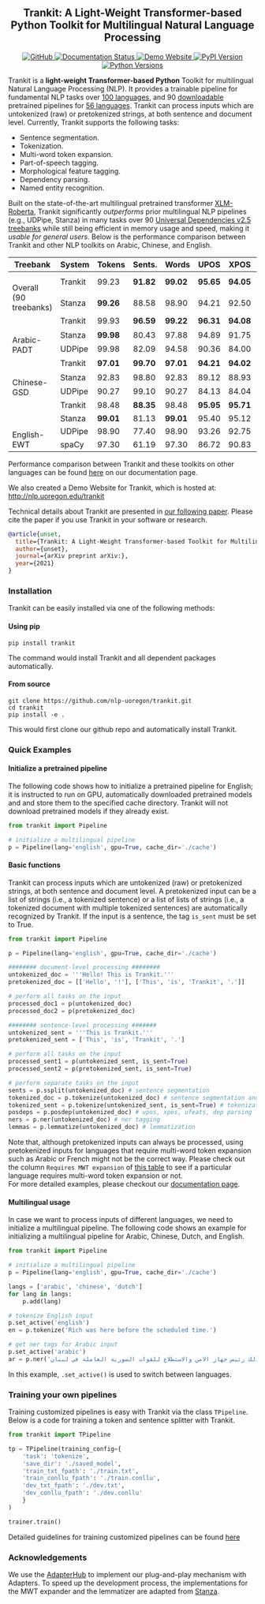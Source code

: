 <h2 align="center">Trankit: A Light-Weight Transformer-based Python Toolkit for Multilingual Natural Language Processing</h2>

<div align="center">
    <a href="https://github.com/nlp-uoregon/trankit/blob/master/LICENSE">
        <img alt="GitHub" src="https://img.shields.io/github/license/nlp-uoregon/trankit.svg?color=blue">
    </a>
    <a href='https://trankit.readthedocs.io/en/latest/?badge=latest'>
    <img src='https://readthedocs.org/projects/trankit/badge/?version=latest' alt='Documentation Status' />
    </a>
    <a href="http://nlp.uoregon.edu/trankit">
        <img alt="Demo Website" src="https://img.shields.io/website/http/trankit.readthedocs.io/en/latest/index.html.svg?down_color=red&down_message=offline&up_message=online">
    </a>
    <a href="https://pypi.org/project/trankit/">
        <img alt="PyPI Version" src="https://img.shields.io/pypi/v/trankit?color=blue">
    </a>
    <a href="https://pypi.org/project/trankit/">
        <img alt="Python Versions" src="https://img.shields.io/pypi/pyversions/trankit?colorB=blue">
    </a>
</div>

Trankit is a **light-weight Transformer-based Python** Toolkit for multilingual Natural Language Processing (NLP). It provides a trainable pipeline for fundamental NLP tasks over [100 languages](https://trankit.readthedocs.io/en/latest/pkgnames.html#trainable-languages), and 90 [downloadable](https://trankit.readthedocs.io/en/latest/pkgnames.html#pretrained-languages-their-code-names) pretrained pipelines for [56 languages](https://trankit.readthedocs.io/en/latest/pkgnames.html#pretrained-languages-their-code-names). Trankit can process inputs which are untokenized (raw) or pretokenized strings, at
both sentence and document level. Currently, Trankit supports the following tasks:
- Sentence segmentation.
- Tokenization.
- Multi-word token expansion.
- Part-of-speech tagging.
- Morphological feature tagging.
- Dependency parsing.
- Named entity recognition.

Built on the state-of-the-art multilingual pretrained transformer [XLM-Roberta](https://arxiv.org/abs/1911.02116), Trankit significantly *outperforms* prior multilingual NLP pipelines (e.g., UDPipe, Stanza) in many tasks over 90 [Universal Dependencies v2.5 treebanks](https://lindat.mff.cuni.cz/repository/xmlui/handle/11234/1-3105) while still being efficient in memory usage and
speed, making it *usable for general users*. Below is the performance comparison between Trankit and other NLP toolkits on Arabic, Chinese, and English.

<table class="tg">
<thead>
  <tr>
    <th class="tg-0pky">Treebank</th>
    <th class="tg-0pky">System</th>
    <th class="tg-0pky">Tokens</th>
    <th class="tg-0pky">Sents.</th>
    <th class="tg-0pky">Words</th>
    <th class="tg-0pky">UPOS</th>
    <th class="tg-0pky">XPOS</th>
    <th class="tg-0pky">UFeats</th>
    <th class="tg-0pky">Lemmas</th>
    <th class="tg-0pky">UAS</th>
    <th class="tg-0pky">LAS</th>
  </tr>
</thead>
<tbody>
  <tr>
    <td class="tg-0pky" rowspan="2"><br>Overall (90 treebanks)</td>
    <td class="tg-0pky">Trankit</td>
    <td class="tg-c3ow">99.23</td>
    <td class="tg-7btt"><b>91.82</b></td>
    <td class="tg-7btt"><b>99.02</b></td>
    <td class="tg-7btt"><b>95.65</b></td>
    <td class="tg-7btt"><b>94.05</b></td>
    <td class="tg-7btt"><b>93.21</b></td>
    <td class="tg-7btt"><b>94.27</b></td>
    <td class="tg-7btt"><b>87.06</b></td>
    <td class="tg-7btt"><b>83.69</b></td>
  </tr>
  <tr>
    <td class="tg-0pky">Stanza</td>
    <td class="tg-7btt"><b>99.26</b></td>
    <td class="tg-c3ow">88.58</td>
    <td class="tg-c3ow">98.90</td>
    <td class="tg-c3ow">94.21</td>
    <td class="tg-c3ow">92.50</td>
    <td class="tg-c3ow">91.75</td>
    <td class="tg-c3ow">94.15</td>
    <td class="tg-c3ow">83.06</td>
    <td class="tg-c3ow">78.68</td>
  </tr>
  <tr>
    <td class="tg-0pky" rowspan="3"><br><br>Arabic-PADT<br></td>
    <td class="tg-0pky">Trankit</td>
    <td class="tg-c3ow">99.93</td>
    <td class="tg-7btt"><b>96.59</b></td>
    <td class="tg-7btt"><b>99.22</b></td>
    <td class="tg-7btt"><b>96.31</b></td>
    <td class="tg-7btt"><b>94.08</b></td>
    <td class="tg-7btt"><b>94.28</b></td>
    <td class="tg-7btt"><b>94.65</b></td>
    <td class="tg-7btt"><b>88.39</b></td>
    <td class="tg-7btt"><b>84.68</b></td>
  </tr>
  <tr>
    <td class="tg-0pky">Stanza</td>
    <td class="tg-7btt"><b>99.98</b></td>
    <td class="tg-c3ow">80.43</td>
    <td class="tg-c3ow">97.88</td>
    <td class="tg-c3ow">94.89</td>
    <td class="tg-c3ow">91.75</td>
    <td class="tg-c3ow">91.86</td>
    <td class="tg-c3ow">93.27</td>
    <td class="tg-c3ow">83.27</td>
    <td class="tg-c3ow">79.33</td>
  </tr>
  <tr>
    <td class="tg-0pky">UDPipe</td>
    <td class="tg-c3ow">99.98</td>
    <td class="tg-c3ow">82.09</td>
    <td class="tg-c3ow">94.58</td>
    <td class="tg-c3ow">90.36</td>
    <td class="tg-c3ow">84.00</td>
    <td class="tg-c3ow">84.16</td>
    <td class="tg-c3ow">88.46</td>
    <td class="tg-c3ow">72.67</td>
    <td class="tg-c3ow">68.14</td>
  </tr>
  <tr>
    <td class="tg-0pky" rowspan="3"><br><br>Chinese-GSD</td>
    <td class="tg-0pky">Trankit</td>
    <td class="tg-7btt"><b>97.01</b></td>
    <td class="tg-7btt"><b>99.70</b></td>
    <td class="tg-7btt"><b>97.01</b></td>
    <td class="tg-7btt"><b>94.21</b></td>
    <td class="tg-7btt"><b>94.02</b></td>
    <td class="tg-7btt"><b>96.59</b></td>
    <td class="tg-7btt"><b>97.01</b></td>
    <td class="tg-7btt"><b>85.19</b></td>
    <td class="tg-7btt"><b>82.54</b></td>
  </tr>
  <tr>
    <td class="tg-0pky">Stanza</td>
    <td class="tg-c3ow">92.83</td>
    <td class="tg-c3ow">98.80</td>
    <td class="tg-c3ow">92.83</td>
    <td class="tg-c3ow">89.12</td>
    <td class="tg-c3ow">88.93</td>
    <td class="tg-c3ow">92.11</td>
    <td class="tg-c3ow">92.83</td>
    <td class="tg-c3ow">72.88</td>
    <td class="tg-c3ow">69.82</td>
  </tr>
  <tr>
    <td class="tg-0pky">UDPipe</td>
    <td class="tg-c3ow">90.27</td>
    <td class="tg-c3ow">99.10</td>
    <td class="tg-c3ow">90.27</td>
    <td class="tg-c3ow">84.13</td>
    <td class="tg-c3ow">84.04</td>
    <td class="tg-c3ow">89.05</td>
    <td class="tg-c3ow">90.26</td>
    <td class="tg-c3ow">61.60</td>
    <td class="tg-c3ow">57.81</td>
  </tr>
  <tr>
    <td class="tg-0pky" rowspan="4"><br><br><br>English-EWT</td>
    <td class="tg-0pky">Trankit</td>
    <td class="tg-c3ow">98.48</td>
    <td class="tg-7btt"><b>88.35</b></td>
    <td class="tg-c3ow">98.48</td>
    <td class="tg-7btt"><b>95.95</b></td>
    <td class="tg-7btt"><b>95.71</b></td>
    <td class="tg-7btt"><b>96.26</b></td>
    <td class="tg-7btt">96.84</td>
    <td class="tg-7btt"><b>90.14</b></td>
    <td class="tg-7btt"><b>87.96</b></td>
  </tr>
  <tr>
    <td class="tg-0pky">Stanza</td>
    <td class="tg-7btt"><b>99.01</b></td>
    <td class="tg-c3ow">81.13</td>
    <td class="tg-7btt"><b>99.01</b></td>
    <td class="tg-c3ow">95.40</td>
    <td class="tg-c3ow">95.12</td>
    <td class="tg-c3ow">96.11</td>
    <td class="tg-c3ow"><b>97.21</b></td>
    <td class="tg-c3ow">86.22</td>
    <td class="tg-c3ow">83.59</td>
  </tr>
  <tr>
    <td class="tg-0pky">UDPipe</td>
    <td class="tg-c3ow">98.90</td>
    <td class="tg-c3ow">77.40</td>
    <td class="tg-c3ow">98.90</td>
    <td class="tg-c3ow">93.26</td>
    <td class="tg-c3ow">92.75</td>
    <td class="tg-c3ow">94.23</td>
    <td class="tg-c3ow">95.45</td>
    <td class="tg-c3ow">80.22</td>
    <td class="tg-c3ow">77.03</td>
  </tr>
  <tr>
    <td class="tg-0pky">spaCy</td>
    <td class="tg-c3ow">97.30</td>
    <td class="tg-c3ow">61.19</td>
    <td class="tg-c3ow">97.30</td>
    <td class="tg-c3ow">86.72</td>
    <td class="tg-c3ow">90.83</td>
    <td class="tg-c3ow">-</td>
    <td class="tg-c3ow">87.05</td>
    <td class="tg-c3ow">-</td>
    <td class="tg-c3ow">-</td>
  </tr>
</tbody>
</table>


Performance comparison between Trankit and these toolkits on other languages can be found [here](https://trankit.readthedocs.io/en/latest/performance.html#universal-dependencies-v2-5) on our documentation page.

We also created a Demo Website for Trankit, which is hosted at: http://nlp.uoregon.edu/trankit

Technical details about Trankit are presented in [our following paper](). Please cite the paper if you use Trankit in your software or research.

```bibtex
@article{unset,
  title={Trankit: A Light-Weight Transformer-based Toolkit for Multilingual Natural Language Processing},
  author={unset},
  journal={arXiv preprint arXiv:},
  year={2021}
}
```


### Installation
Trankit can be easily installed via one of the following methods:
#### Using pip
```
pip install trankit
```
The command would install Trankit and all dependent packages automatically.

#### From source
```
git clone https://github.com/nlp-uoregon/trankit.git
cd trankit
pip install -e .
```
This would first clone our github repo and automatically install Trankit.

### Quick Examples

#### Initialize a pretrained pipeline
The following code shows how to initialize a pretrained pipeline for English; it is instructed to run on GPU, automatically downloaded pretrained models and and store them to the specified cache directory. Trankit will not download pretrained models if they already exist.
```python
from trankit import Pipeline

# initialize a multilingual pipeline
p = Pipeline(lang='english', gpu=True, cache_dir='./cache')
```

#### Basic functions
Trankit can process inputs which are untokenized (raw) or pretokenized strings, at both sentence and document level. A pretokenized input can be a list of strings (i.e., a tokenized sentence) or a list of lists of strings (i.e., a tokenized document with multiple tokenized sentences) are automatically recognized by Trankit. If the input is a sentence, the tag `is_sent` must be set to True. 
```python
from trankit import Pipeline

p = Pipeline(lang='english', gpu=True, cache_dir='./cache')

######## document-level processing ########
untokenized_doc = '''Hello! This is Trankit.'''
pretokenized_doc = [['Hello', '!'], ['This', 'is', 'Trankit', '.']]

# perform all tasks on the input
processed_doc1 = p(untokenized_doc)
processed_doc2 = p(pretokenized_doc)

######## sentence-level processing ####### 
untokenized_sent = '''This is Trankit.'''
pretokenized_sent = ['This', 'is', 'Trankit', '.']

# perform all tasks on the input
processed_sent1 = p(untokenized_sent, is_sent=True)
processed_sent2 = p(pretokenized_sent, is_sent=True)

# perform separate tasks on the input
sents = p.ssplit(untokenized_doc) # sentence segmentation
tokenized_doc = p.tokenize(untokenized_doc) # sentence segmentation and tokenization
tokenized_sent = p.tokenize(untokenized_sent, is_sent=True) # tokenization only
posdeps = p.posdep(untokenized_doc) # upos, xpos, ufeats, dep parsing
ners = p.ner(untokenized_doc) # ner tagging
lemmas = p.lemmatize(untokenized_doc) # lemmatization
```
Note that, although pretokenized inputs can always be processed, using pretokenized inputs for languages that require multi-word token expansion such as Arabic or French might not be the correct way. Please check out the column `Requires MWT expansion` of [this table](https://trankit.readthedocs.io/en/latest/pkgnames.html#pretrained-languages-their-code-names) to see if a particular language requires multi-word token expansion or not.  
For more detailed examples, please checkout our [documentation page](https://trankit.readthedocs.io/en/latest/overview.html).

#### Multilingual usage
In case we want to process inputs of different languages, we need to initialize a multilingual pipeline. The following code shows an example for initializing a multilingual pipeline for Arabic, Chinese, Dutch, and English.
```python
from trankit import Pipeline

# initialize a multilingual pipeline
p = Pipeline(lang='english', gpu=True, cache_dir='./cache')

langs = ['arabic', 'chinese', 'dutch']
for lang in langs:
    p.add(lang)

# tokenize English input
p.set_active('english')
en = p.tokenize('Rich was here before the scheduled time.')

# get ner tags for Arabic input
p.set_active('arabic')
ar = p.ner('وكان كنعان قبل ذلك رئيس جهاز الامن والاستطلاع للقوات السورية العاملة في لبنان.')
```
In this example, `.set_active()` is used to switch between languages.

### Training your own pipelines
Training customized pipelines is easy with Trankit via the class `TPipeline`. Below is a code for training a token and sentence splitter with Trankit.
```python
from trankit import TPipeline

tp = TPipeline(training_config={
    'task': 'tokenize',
    'save_dir': './saved_model',
    'train_txt_fpath': './train.txt',
    'train_conllu_fpath': './train.conllu',
    'dev_txt_fpath': './dev.txt',
    'dev_conllu_fpath': './dev.conllu'
    }
)

trainer.train()
```
Detailed guidelines for training customized pipelines can be found [here](https://trankit.readthedocs.io/en/latest/training.html) 

### Acknowledgements
We use the [AdapterHub](https://github.com/Adapter-Hub/adapter-transformers) to implement our plug-and-play mechanism with Adapters. To speed up the development process, the implementations for the MWT expander and the lemmatizer are adapted from [Stanza](https://github.com/stanfordnlp/stanza).
